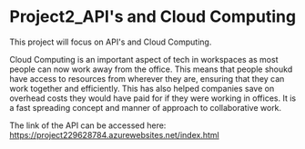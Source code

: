 # Project2_API's and Cloud Computing

This project will focus on API's and Cloud Computing.

Cloud Computing is an important aspect of tech in workspaces as most people can now work away from the office. This means that people shoukd have access to resources from wherever they are, ensuring that they can work together and efficiently. This has also helped companies save on overhead costs they would have paid for if they were working in offices. It is a fast spreading concept and manner of approach to collaborative work. 











The link of the API can be accessed here: https://project229628784.azurewebsites.net/index.html
